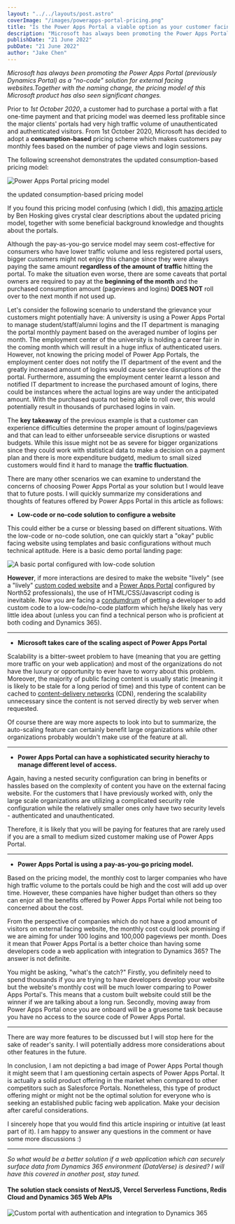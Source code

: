 ```yaml
---
layout: "../../layouts/post.astro"
coverImage: "/images/powerapps-portal-pricing.png"
title: "Is the Power Apps Portal a viable option as your customer facing website?"
description: "Microsoft has always been promoting the Power Apps Portal (previously Dynamics Portal) as a 'no-code' solution for external facing websites.Together with the naming change, the pricing model of this Microsoft product has also seen significant changes."
publishDate: "21 June 2022"
pubDate: "21 June 2022"
author: "Jake Chen"
---
```


_Microsoft has always been promoting the Power Apps Portal (previously Dynamics Portal) as a "no-code" solution for external facing websites.Together with the naming change, the pricing model of this Microsoft product has also seen significant changes._

Prior to _1st October 2020_, a customer had to purchase a portal with a flat one-time payment and that pricing model was deemed less profitable since the major clients' portals had very high traffic volume of unauthenticated and authenticated visitors. From 1st October 2020, Microsoft has decided to adopt a **consumption-based** pricing scheme which makes customers pay monthly fees based on the number of page views and login sessions.

The following screenshot demonstrates the updated consumption-based pricing model:

![Power Apps Portal pricing model](https://dev-to-uploads.s3.amazonaws.com/uploads/articles/tx68gjuqlh4b7a0mwtat.png "Price chart of Power Apps Portal")

<figcaption>the updated consumption-based pricing model</figcaption>

If you found this pricing model confusing (which I did), this [amazing article](https://thehosk.medium.com/understanding-power-portals-pricing-and-how-it-differs-from-dynamics-portals-c1753710e34b) by Ben Hosking gives crystal clear descriptions about the updated pricing model, together with some beneficial background knowledge and thoughts about the portals.

Although the pay-as-you-go service model may seem cost-effective for consumers who have lower traffic volume and less registered portal users, bigger customers might not enjoy this change since they were always paying the same amount **regardless of the amount of traffic** hitting the portal. To make the situation even worse, there are some caveats that portal owners are required to pay at the **beginning of the month** and the purchased consumption amount (pageviews and logins) **DOES NOT** roll over to the next month if not used up.

Let's consider the following scenario to understand the grievance your customers might potentially have: A university is using a Power Apps Portal to manage student/staff/alumni logins and the IT department is managing the portal monthly payment based on the averaged number of logins per month. The employment center of the university is holding a career fair in the coming month which will result in a huge influx of authenticated users. However, not knowing the pricing model of Power App Portals, the employment center does not notify the IT department of the event and the greatly increased amount of logins would cause service disruptions of the portal. Furthermore, assuming the employment center learnt a lesson and notified IT department to increase the purchased amount of logins, there could be instances where the actual logins are way under the anticipated amount. With the purchased quota not being able to roll over, this would potentially result in thousands of purchased logins in vain.

The **key takeaway** of the previous example is that a customer can experience difficulties determine the proper amount of logins/pageviews and that can lead to either unforseeable service disruptions or wasted budgets. While this issue might not be as severe for bigger organizations since they could work with statistical data to make a decision on a payment plan and there is more expenditure budgetd, medium to small sized customers would find it hard to manage the **traffic fluctuation**.

There are many other scenarios we can examine to understand the concerns of choosing Power Apps Portal as your solution but I would leave that to future posts. I will quickly summarize my considerations and thoughts of features offered by Power Apps Portal in this article as follows:

- **Low-code or no-code solution to configure a website**

This could either be a curse or blessing based on different situations. With the low-code or no-code solution, one can quickly start a "okay" public facing website using templates and basic configurations without much technical aptitude. Here is a basic demo portal landing page:

![A basic portal configured with low-code solution](https://dev-to-uploads.s3.amazonaws.com/uploads/articles/69v4nzs702wgit6lqxvb.png "Power Apps Portal created with templates and basic configurations")

**However**, if more interactions are desired to make the website "lively" (see a "lively" [custom coded website](https://personal-site-mocha-pi.vercel.app/) and a [Power Apps Portal](https://north52.microsoftcrmportals.com/) configured by North52 professionals), the use of HTML/CSS/Javascript coding is inevitable. Now you are facing a [condumdrum](https://dictionary.cambridge.org/dictionary/english/conundrum) of getting a developer to add custom code to a low-code/no-code platform which he/she likely has very little idea about (unless you can find a technical person who is proficient at both coding and Dynamics 365).

---

- **Microsoft takes care of the scaling aspect of Power Apps Portal**

Scalability is a bitter-sweet problem to have (meaning that you are getting more traffic on your web application) and most of the organizations do not have the luxury or opportunity to ever have to worry about this problem. Moreover, the majority of public facing content is usually static (meaning it is likely to be stale for a long period of time) and this type of content can be cached to [content-delivery networks](https://www.cloudflare.com/en-ca/learning/cdn/what-is-a-cdn/) (CDN), rendering the scalability unnecessary since the content is not served directly by web server when requested.

Of course there are way more aspects to look into but to summarize, the auto-scaling feature can certainly benefit large organizations while other organizations probably wouldn't make use of the feature at all.

---

- **Power Apps Portal can have a sophisticated security hierachy to manage different level of access.**

Again, having a nested security configuration can bring in benefits or hassles based on the complexity of content you have on the external facing website. For the customers that I have previously worked with, only the large scale organizations are utilizing a complicated security role configuration while the relatively smaller ones only have two security levels - authenticated and unauthenticated.

Therefore, it is likely that you will be paying for features that are rarely used if you are a small to medium sized customer making use of Power Apps Portal.

---

- **Power Apps Portal is using a pay-as-you-go pricing model.**

Based on the pricing model, the monthly cost to larger companies who have high traffic volume to the portals could be high and the cost will add up over time. However, these companies have higher budget than others so they can enjor all the benefits offered by Power Apps Portal while not being too concerned about the cost.

From the perspective of companies which do not have a good amount of visitors on external facing website, the monthly cost could look promising if we are aiming for under 100 logins and 100,000 pageviews per month. Does it mean that Power Apps Portal is a better choice than having some developers code a web application with integration to Dynamics 365? The answer is not definite.

You might be asking, "what's the catch?" Firstly, you definitely need to spend thousands if you are trying to have developers develop your website but the website's monthly cost will be much lower comparing to Power Apps Portal's. This means that a custom built website could still be the winner if we are talking about a long run. Secondly, moving away from Power Apps Portal once you are onboard will be a gruesome task because you have no access to the source code of Power Apps Portal.

---

There are way more features to be discussed but I will stop here for the sake of reader's sanity. I will potentially address more considerations about other features in the future.

In conclusion, I am not depicting a bad image of Power Apps Portal though it might seem that I am questioning certain aspects of Power Apps Portal. It is actually a solid product offering in the market when compared to other competitors such as Salesforce Portals. Nonetheless, this type of product offering might or might not be the optimal solution for everyone who is seeking an established public facing web application. Make your decision after careful considerations.

I sincerely hope that you would find this article inspiring or intuitive (at least part of it). I am happy to answer any questions in the comment or have some more discussions :)

---

_So what would be a better solution if a web application which can securely surface data from Dynamics 365 environment (DataVerse) is desired? I will have this covered in another post, stay tuned._

#### The solution stack consists of NextJS, Vercel Serverless Functions, Redis Cloud and Dynamics 365 Web APIs

![Custom portal with authentication and integration to Dynamics 365](https://dev-to-uploads.s3.amazonaws.com/uploads/articles/87jvaim7w26g1ro3xr3r.jpg "Custom portal for higher education")
